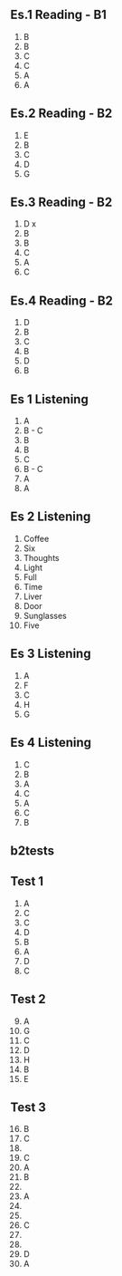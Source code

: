 ## Es.1 Reading - B1

1. B
2. B
3. C
4. C
5. A 
6. A

## Es.2 Reading - B2
1. E
2. B
3. C
4. D
5. G

## Es.3 Reading - B2
1. D x
2. B
3. B
4. C
5. A
6. C

## Es.4 Reading - B2	

1. D
2. B
3. C 
4. B 
5. D
6. B


## Es 1 Listening
1. A
2. B - C
3. B 
4. B
5. C
6. B - C
7. A 
8. A 

## Es 2 Listening
1. Coffee
2. Six
3. Thoughts 
4. Light
5. Full
6. Time
7. Liver
8. Door 
9. Sunglasses 
10. Five 

## Es 3 Listening
1. A
2. F
3. C
4. H 
5. G

## Es 4 Listening
1. C
2. B
3. A 
4. C 
5. A 
6. C 
7. B


## b2tests

## Test 1

1. A
2. C
3. C 
4. D 
5. B
6. A
7. D
8. C

## Test 2
9. A
10. G
11. C
12. D
13. H
14. B
15. E

## Test 3
16. B
17. C
19.  
20. C 
21. A 
22. B 
23.  
24. A
25.  
26.  
27. C 
28. 
29.  
30. D 
31. A 
<!--stackedit_data:
eyJoaXN0b3J5IjpbMTY1MDUwMTY1NCwxNDM4Mjk2NDc5LDE1Mj
k3MDI4MDYsMzE5NzY3MzU3LC0xMDU2MTI2MjA3LC0xNTc5ODY5
MzMwLC0xOTc0MjM2MTE2LC0zNTMzNjk4MjIsLTIxMTI1ODIwOT
UsMjIyOTU2MTU4LC0xMjQyMzE1ODkzLC0xMTY4Nzg3NDU0LC04
NjkyNDA2NDYsLTQ1OTM4ODMzNCwtNzk1MTUwNDU2LDU1MzQ2Mz
Q4MiwtMTE2MTExMTM4NiwtNjAwOTM5MTMxLC05ODgxOTgyNDMs
NzkzNzkyNjA0XX0=
-->